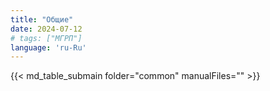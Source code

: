 ```yaml
---
title: "Общие"
date: 2024-07-12
# tags: ["МГРП"]
language: 'ru-Ru'
---
```


{{< md_table_submain folder="common" manualFiles="" >}}